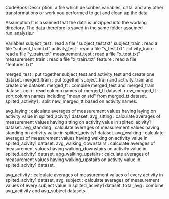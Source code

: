 CodeBook
Description: a file which describes variables, data, and any other transformations or work you performed to get and clean up the data

Assumption 
It is assumed that the data is unzipped into the working directory. The data therefore is saved in the same folder assumed
run_analysis.r

Variables
subject_test : read a file "subject_test.txt" 
subject_train : read a file "subject_train.txt" 
activity_test : read a file "y_test.txt"
activity_train : read a file "y_train.txt"
measurement_test : read a file "x_test.txt"
measurement_train : read a file "x_train.txt"
feature : read a file "features.txt"

merged_test : put together subject_test and activity_test and create one dataset. 
merged_train : put together subject_train and activity_train and create one dataset. 
merged_tt : combine merged_test and merged_train dataset.
coln : read column names of merged_tt dataset.
new_merged_tt : sort column names including "mean or std" from merged_tt dataset.
splited_activity1 : split new_merged_tt based on activity names. 

avg_laying : calculate averages of measurement values having laying on activity value in splited_acivity1 dataset. 
avg_sitting : calculate averages of measurement values having sitting on activity value in splited_acivity1 dataset. 
avg_standing : calculate averages of measurement values having standing on activity value in splited_acivity1 dataset. 
avg_walking : calculate averages of measurement values having walking on activity value in splited_acivity1 dataset. 
avg_walking_downstairs : calculate averages of measurement values having walking_downstairs on activity value in splited_acivity1 dataset. 
abg_walking_upstairs : calculate averages of measurement values having walking_upstairs on activity value in splited_acivity1 dataset. 

avg_activity : calculate averages of measurement values of every activity in splited_acivity1 dataset. 
avg_subject : calculate averages of measurement values of every subject value in splited_acivity1 dataset. 
total_avg : combine avg_acitivity and avg_subject datasets. 
